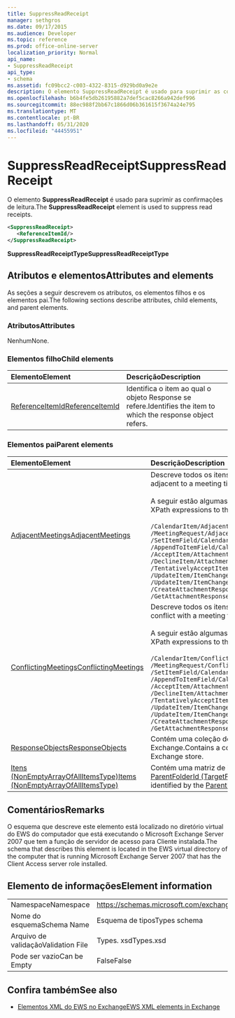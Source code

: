 ```yaml
---
title: SuppressReadReceipt
manager: sethgros
ms.date: 09/17/2015
ms.audience: Developer
ms.topic: reference
ms.prod: office-online-server
localization_priority: Normal
api_name:
- SuppressReadReceipt
api_type:
- schema
ms.assetid: fc09bcc2-c003-4322-8315-d929bd0a9e2e
description: O elemento SuppressReadReceipt é usado para suprimir as confirmações de leitura.
ms.openlocfilehash: b6b4fe5db26195882a7def5cac8266a942def996
ms.sourcegitcommit: 88ec988f2bb67c1866d06b361615f3674a24e795
ms.translationtype: MT
ms.contentlocale: pt-BR
ms.lasthandoff: 05/31/2020
ms.locfileid: "44455951"
---
```

# <a name="suppressreadreceipt"></a><span data-ttu-id="1df27-103">SuppressReadReceipt</span><span class="sxs-lookup"><span data-stu-id="1df27-103">SuppressReadReceipt</span></span>

<span data-ttu-id="1df27-104">O elemento **SuppressReadReceipt** é usado para suprimir as confirmações de leitura.</span><span class="sxs-lookup"><span data-stu-id="1df27-104">The **SuppressReadReceipt** element is used to suppress read receipts.</span></span> 
  
```xml
<SuppressReadReceipt>
   <ReferenceItemId/>
</SuppressReadReceipt>
```

 <span data-ttu-id="1df27-105">**SuppressReadReceiptType**</span><span class="sxs-lookup"><span data-stu-id="1df27-105">**SuppressReadReceiptType**</span></span>
## <a name="attributes-and-elements"></a><span data-ttu-id="1df27-106">Atributos e elementos</span><span class="sxs-lookup"><span data-stu-id="1df27-106">Attributes and elements</span></span>

<span data-ttu-id="1df27-107">As seções a seguir descrevem os atributos, os elementos filhos e os elementos pai.</span><span class="sxs-lookup"><span data-stu-id="1df27-107">The following sections describe attributes, child elements, and parent elements.</span></span>
  
### <a name="attributes"></a><span data-ttu-id="1df27-108">Atributos</span><span class="sxs-lookup"><span data-stu-id="1df27-108">Attributes</span></span>

<span data-ttu-id="1df27-109">Nenhum</span><span class="sxs-lookup"><span data-stu-id="1df27-109">None.</span></span>
  
### <a name="child-elements"></a><span data-ttu-id="1df27-110">Elementos filho</span><span class="sxs-lookup"><span data-stu-id="1df27-110">Child elements</span></span>

|<span data-ttu-id="1df27-111">**Elemento**</span><span class="sxs-lookup"><span data-stu-id="1df27-111">**Element**</span></span>|<span data-ttu-id="1df27-112">**Descrição**</span><span class="sxs-lookup"><span data-stu-id="1df27-112">**Description**</span></span>|
|:-----|:-----|
|[<span data-ttu-id="1df27-113">ReferenceItemId</span><span class="sxs-lookup"><span data-stu-id="1df27-113">ReferenceItemId</span></span>](referenceitemid.md) <br/> |<span data-ttu-id="1df27-114">Identifica o item ao qual o objeto Response se refere.</span><span class="sxs-lookup"><span data-stu-id="1df27-114">Identifies the item to which the response object refers.</span></span>  <br/> |
   
### <a name="parent-elements"></a><span data-ttu-id="1df27-115">Elementos pai</span><span class="sxs-lookup"><span data-stu-id="1df27-115">Parent elements</span></span>

|<span data-ttu-id="1df27-116">**Elemento**</span><span class="sxs-lookup"><span data-stu-id="1df27-116">**Element**</span></span>|<span data-ttu-id="1df27-117">**Descrição**</span><span class="sxs-lookup"><span data-stu-id="1df27-117">**Description**</span></span>|
|:-----|:-----|
|[<span data-ttu-id="1df27-118">AdjacentMeetings</span><span class="sxs-lookup"><span data-stu-id="1df27-118">AdjacentMeetings</span></span>](adjacentmeetings.md) <br/> | <span data-ttu-id="1df27-119">Descreve todos os itens que estão adjacentes a um horário de reunião.</span><span class="sxs-lookup"><span data-stu-id="1df27-119">Describes all items that are adjacent to a meeting time.</span></span>  <br/><br/>  <span data-ttu-id="1df27-120">A seguir estão algumas das expressões XPath para este elemento:</span><span class="sxs-lookup"><span data-stu-id="1df27-120">The following are some of the XPath expressions to this element:</span></span><br/>  <br/>  `/CalendarItem/AdjacentMeetings` <br/>  `/MeetingRequest/AdjacentMeetings` <br/>  `/SetItemField/CalendarItem/AdjacentMeetings` <br/>  `/AppendToItemField/CalendarItem/AdjacentMeetings` <br/>  `/AcceptItem/Attachments/ItemAttachment/CalendarItem/AdjacentMeetings` <br/>  `/DeclineItem/Attachments/ItemAttachment/CalendarItem/AdjacentMeetings` <br/>  `/TentativelyAcceptItem/Attachments/ItemAttachment/CalendarItem/AdjacentMeetings` <br/>  `/UpdateItem/ItemChanges/ItemChange/Updates/SetItemField/CalendarItem/AdjacentMeetings` <br/>  `/UpdateItem/ItemChanges/ItemChange/Updates/AppendToItemField/CalendarItem/AdjacentMeetings` <br/>  `/CreateAttachmentResponseMessage/Attachments/ItemAttachment/CalendarItem/AdjacentMeetings` <br/>  `/GetAttachmentResponseMessage/Attachments/ItemAttachment/CalendarItem/AdjacentMeetings` <br/> |
|[<span data-ttu-id="1df27-121">ConflictingMeetings</span><span class="sxs-lookup"><span data-stu-id="1df27-121">ConflictingMeetings</span></span>](conflictingmeetings.md) <br/> | <span data-ttu-id="1df27-122">Descreve todos os itens que entram em conflito com um horário de reunião.</span><span class="sxs-lookup"><span data-stu-id="1df27-122">Describes all items that conflict with a meeting time.</span></span> <br/> <br/>  <span data-ttu-id="1df27-123">A seguir estão algumas das expressões XPath para este elemento:</span><span class="sxs-lookup"><span data-stu-id="1df27-123">The following are some of the XPath expressions to this element:</span></span> <br/> <br/>  `/CalendarItem/ConflictingMeetings` <br/>  `/MeetingRequest/ConflictingMeetings` <br/>  `/SetItemField/CalendarItem/ConflictingMeetings` <br/>  `/AppendToItemField/CalendarItem/ConflictingMeetings` <br/>  `/AcceptItem/Attachments/ItemAttachment/CalendarItem/ConflictingMeetings` <br/>  `/DeclineItem/Attachments/ItemAttachment/CalendarItem/ConflictingMeetings` <br/>  `/TentativelyAcceptItem/Attachments/ItemAttachment/CalendarItem/ConflictingMeetings` <br/>  `/UpdateItem/ItemChanges/ItemChange/Updates/SetItemField/CalendarItem/ConflictingMeetings` <br/>  `/UpdateItem/ItemChanges/ItemChange/Updates/AppendToItemField/CalendarItem/ConflictingMeetings` <br/>  `/CreateAttachmentResponseMessage/Attachments/ItemAttachment/CalendarItem/ConflictingMeetings` <br/>  `/GetAttachmentResponseMessage/Attachments/ItemAttachment/CalendarItem/ConflictingMeetings` <br/> |
|[<span data-ttu-id="1df27-124">ResponseObjects</span><span class="sxs-lookup"><span data-stu-id="1df27-124">ResponseObjects</span></span>](responseobjects.md) <br/> |<span data-ttu-id="1df27-125">Contém uma coleção de todos os objetos Response associados a um item no repositório do Exchange.</span><span class="sxs-lookup"><span data-stu-id="1df27-125">Contains a collection of all the response objects that are associated with an item in the Exchange store.</span></span>  <br/> |
|[<span data-ttu-id="1df27-126">Itens (NonEmptyArrayOfAllItemsType)</span><span class="sxs-lookup"><span data-stu-id="1df27-126">Items (NonEmptyArrayOfAllItemsType)</span></span>](items-nonemptyarrayofallitemstype.md) <br/> |<span data-ttu-id="1df27-127">Contém uma matriz de itens a serem criados na pasta que é identificada pelo elemento [ParentFolderId (TargetFolderIdType)](parentfolderid-targetfolderidtype.md) .</span><span class="sxs-lookup"><span data-stu-id="1df27-127">Contains an array of items to create in the folder that is identified by the [ParentFolderId (TargetFolderIdType)](parentfolderid-targetfolderidtype.md) element.</span></span>  <br/> |
   
## <a name="remarks"></a><span data-ttu-id="1df27-128">Comentários</span><span class="sxs-lookup"><span data-stu-id="1df27-128">Remarks</span></span>

<span data-ttu-id="1df27-129">O esquema que descreve este elemento está localizado no diretório virtual do EWS do computador que está executando o Microsoft Exchange Server 2007 que tem a função de servidor de acesso para Cliente instalada.</span><span class="sxs-lookup"><span data-stu-id="1df27-129">The schema that describes this element is located in the EWS virtual directory of the computer that is running Microsoft Exchange Server 2007 that has the Client Access server role installed.</span></span>
  
## <a name="element-information"></a><span data-ttu-id="1df27-130">Elemento de informações</span><span class="sxs-lookup"><span data-stu-id="1df27-130">Element information</span></span>

|||
|:-----|:-----|
|<span data-ttu-id="1df27-131">Namespace</span><span class="sxs-lookup"><span data-stu-id="1df27-131">Namespace</span></span>  <br/> |https://schemas.microsoft.com/exchange/services/2006/types  <br/> |
|<span data-ttu-id="1df27-132">Nome do esquema</span><span class="sxs-lookup"><span data-stu-id="1df27-132">Schema Name</span></span>  <br/> |<span data-ttu-id="1df27-133">Esquema de tipos</span><span class="sxs-lookup"><span data-stu-id="1df27-133">Types schema</span></span>  <br/> |
|<span data-ttu-id="1df27-134">Arquivo de validação</span><span class="sxs-lookup"><span data-stu-id="1df27-134">Validation File</span></span>  <br/> |<span data-ttu-id="1df27-135">Types. xsd</span><span class="sxs-lookup"><span data-stu-id="1df27-135">Types.xsd</span></span>  <br/> |
|<span data-ttu-id="1df27-136">Pode ser vazio</span><span class="sxs-lookup"><span data-stu-id="1df27-136">Can be Empty</span></span>  <br/> |<span data-ttu-id="1df27-137">False</span><span class="sxs-lookup"><span data-stu-id="1df27-137">False</span></span>  <br/> |
   
## <a name="see-also"></a><span data-ttu-id="1df27-138">Confira também</span><span class="sxs-lookup"><span data-stu-id="1df27-138">See also</span></span>

- [<span data-ttu-id="1df27-139">Elementos XML do EWS no Exchange</span><span class="sxs-lookup"><span data-stu-id="1df27-139">EWS XML elements in Exchange</span></span>](ews-xml-elements-in-exchange.md)


